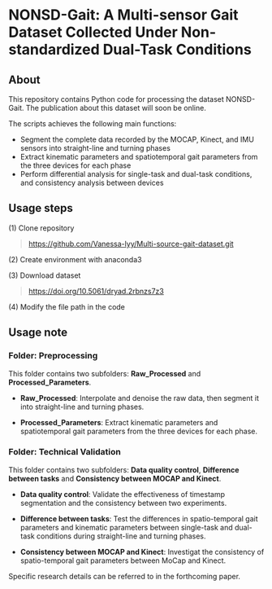 # NONSD-Gait: A Multi-sensor Gait Dataset Collected Under Non-standardized Dual-Task Conditions

## About
This repository contains Python code for processing the dataset NONSD-Gait.
The publication about this dataset will soon be online.

The scripts achieves the following main functions:
* Segment the complete data recorded by the MOCAP, Kinect, and IMU sensors into straight-line and turning phases
* Extract kinematic parameters and spatiotemporal gait parameters from the three devices for each phase
* Perform differential analysis for single-task and dual-task conditions, and consistency analysis between devices


## Usage steps
(1) Clone repository
> https://github.com/Vanessa-lyy/Multi-source-gait-dataset.git

(2) Create environment with anaconda3

(3) Download dataset 
> https://doi.org/10.5061/dryad.2rbnzs7z3
 
(4) Modify the file path in the code

## Usage note
### Folder: Preprocessing
This folder contains two subfolders: **Raw_Processed** and **Processed_Parameters**.

* **Raw_Processed**: Interpolate and denoise the raw data, then segment it into straight-line and turning phases.

* **Processed_Parameters**: Extract kinematic parameters and spatiotemporal gait parameters from the three devices for each phase.

### Folder: Technical Validation
This folder contains two subfolders: **Data quality control**, **Difference between tasks** and **Consistency between MOCAP and Kinect**.

* **Data quality control**: Validate the effectiveness of timestamp segmentation and the consistency between two experiments.

* **Difference between tasks**: Test the differences in spatio-temporal gait parameters and kinematic parameters between single-task and dual-task conditions during straight-line and turning phases.

* **Consistency between MOCAP and Kinect**: Investigat the consistency of spatio-temporal gait parameters between MoCap and Kinect.

Specific research details can be referred to in the forthcoming paper.
